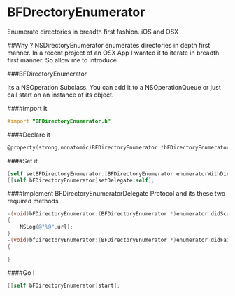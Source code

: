 # BFDrectoryEnumerator
Enumerate directories in breadth first fashion. iOS and OSX

##Why ?
NSDirectoryEnumerator enumerates directories in depth first manner. In a recent project of an OSX App I wanted it to iterate in breadth first manner. So allow me to introduce

###BFDirectoryEnumerator 

Its a NSOperation Subclass. You can add it to a NSOperationQueue or just call start on an instance of its object.

####Import It
```objective-c
#import "BFDirectoryEnumerator.h"
```

####Declare it

```objective-c
@property(strong,nonatomic)BFDirectoryEnumerator *bFDirectoryEnumerator;
```

####Set it

```objective-c
[self setBFDirectoryEnumerator:[BFDirectoryEnumerator enumeratorWithDirectoryURL:[NSURL URLWithString:NSHomeDirectory()] withOptions:NSDirectoryEnumerationSkipsHiddenFiles]];
[[self bFDirectoryEnumerator]setDelegate:self];
```

####Implement BFDirectoryEnumeratorDelegate Protocol and its these two required methods

```objective-c
-(void)bFDirectoryEnumerator:(BFDirectoryEnumerator *)enumerator didScanFileWithURL:(NSURL *)url
{
    NSLog(@"%@",url);
}
-(void)bfDirectoryEnumerator:(BFDirectoryEnumerator *)enumerator didFailWithError:(NSError *)error
{
    
}
```
####Go !

```objective-c
[[self bFDirectoryEnumerator]start];
```








